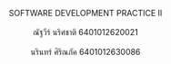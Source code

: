 
<p align="center">
SOFTWARE DEVELOPMENT PRACTICE II <br /><br />
ณัฐวีร์ นริศชาติ 6401012620021 <br /><br />
นรินทร์ ศิริณภัค 6401012630086
</p>
